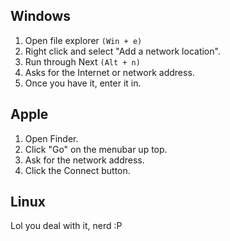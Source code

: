 ## Windows

1. Open file explorer `(Win + e)`
2. Right click and select "Add a network location".
3. Run through Next `(Alt + n)`
4. Asks for the Internet or network address.
5. Once you have it, enter it in.

## Apple

1. Open Finder.
2. Click "Go" on the menubar up top.
3. Ask for the network address.
4. Click the Connect button.

## Linux

Lol you deal with it, nerd :P
